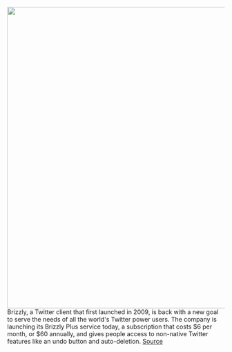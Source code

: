 <img src='https://cdn.vox-cdn.com/thumbor/__dqmjNwWkkwAcQMODDWS9yPzVU=/0x0:1390x926/1200x800/filters:focal(584x352:806x574)/cdn.vox-cdn.com/uploads/chorus_image/image/66493517/brizzly_.0.jpg' width='700px' /><br/>
Brizzly, a Twitter client that first launched in 2009, is back with a new goal to serve the needs of all the world's Twitter power users. The company is launching its Brizzly Plus service today, a subscription that costs $6 per month, or $60 annually, and gives people access to non-native Twitter features like an undo button and auto-deletion.
<a href='https://www.theverge.com/2020/3/12/21177247/brizzly-plus-twitter-client-subscription-edit-tweets'> Source <a/>